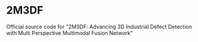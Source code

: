 # 2M3DF
Official source code for "2M3DF: Advancing 3D Industrial Defect Detection with Multi Perspective Multimodal Fusion Network"

